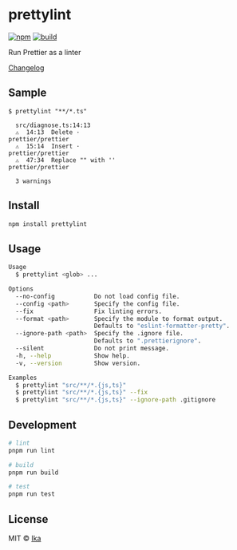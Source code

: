 # prettylint

[![npm](https://img.shields.io/npm/v/prettylint.svg)](https://www.npmjs.com/package/prettylint)
[![build](https://img.shields.io/github/actions/workflow/status/ikatyang/prettylint/test.yml)](https://github.com/ikatyang/prettylint/actions?query=branch%3Amaster)

Run Prettier as a linter

[Changelog](https://github.com/ikatyang/prettylint/blob/master/CHANGELOG.md)

## Sample

```
$ prettylint "**/*.ts"

  src/diagnose.ts:14:13
  ⚠  14:13  Delete ·                                          prettier/prettier
  ⚠  15:14  Insert ·                                          prettier/prettier
  ⚠  47:34  Replace "" with ''                                prettier/prettier

  3 warnings
```

## Install

```sh
npm install prettylint
```

## Usage

```sh
Usage
  $ prettylint <glob> ...

Options
  --no-config           Do not load config file.
  --config <path>       Specify the config file.
  --fix                 Fix linting errors.
  --format <path>       Specify the module to format output.
                        Defaults to "eslint-formatter-pretty".
  --ignore-path <path>  Specify the .ignore file.
                        Defaults to ".prettierignore".
  --silent              Do not print message.
  -h, --help            Show help.
  -v, --version         Show version.

Examples
  $ prettylint "src/**/*.{js,ts}"
  $ prettylint "src/**/*.{js,ts}" --fix
  $ prettylint "src/**/*.{js,ts}" --ignore-path .gitignore
```

## Development

```sh
# lint
pnpm run lint

# build
pnpm run build

# test
pnpm run test
```

## License

MIT © [Ika](https://github.com/ikatyang)
